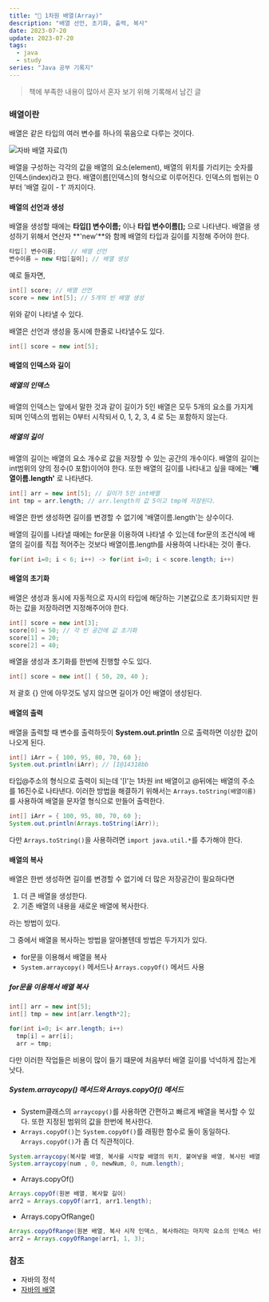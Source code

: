 ```yaml
---
title: "🧐 1차원 배열(Array)"
description: "배열 선언, 초기화, 출력, 복사"
date: 2023-07-20
update: 2023-07-20
tags:
  - java
  - study
series: "Java 공부 기록지"
---
```


> 책에 부족한 내용이 많아서 혼자 보기 위해 기록해서 남긴 글

### 배열이란

배열은 같은 타입의 여러 변수를 하나의 묶음으로 다루는 것이다. 

![자바 배열 자료(1)](https://github.com/C0ribo/code-blog/assets/133131980/28708339-6486-4eb0-9567-50514eaed7a9)

배열을 구성하는 각각의 값을 배열의 요소(element), 배열의 위치를 가리키는 숫자를 인덱스(index)라고 한다. 배열이름[인덱스]의 형식으로 이루어진다. 인덱스의 범위는 0부터 '배열 길이 - 1' 까지이다.

#### 배열의 선언과 생성


배열을 생성할 때에는 **타입[] 변수이름;** 이나 **타입 변수이름[];** 으로 나타낸다. 배열을 생성하기 위해서 연산자 **'new'**와 함께 배열의 타입과 길이를 지정해 주어야 한다.
```java
타입[] 변수이름;    // 배열 선언
변수이름 = new 타입[길이]; // 배열 생성
```
예로 들자면,
```java
int[] score; // 배열 선언
score = new int[5]; // 5개의 빈 배열 생성
```

위와 같이 나타낼 수 있다.

배열은 선언과 생성을 동시에 한줄로 나타낼수도 있다.
```java
int[] score = new int[5];
```

#### 배열의 인덱스와 길이

##### 배열의 인덱스

배열의 인덱스는 앞에서 말한 것과 같이 길이가 5인 배열은 모두 5개의 요소를 가지게 되며 인덱스의 범위는 0부터 시작되서 0, 1, 2, 3, 4 로 5는 포함하지 않는다. 


##### 배열의 길이

배열의 길이는 배열의 요소 개수로 값을 저장할 수 있는 공간의 개수이다. 배열의 길이는 int범위의 양의 정수(0 포함)이어야 한다. 또한 배열의 길이를 나타내고 싶을 때에는 **'배열이름.length'** 로 나타낸다.
```java
int[] arr = new int[5]; // 길이가 5인 int배열 
int tmp = arr.length; // arr.length의 값 5이고 tmp에 저장된다.
```

배열은 한번 생성하면 길이를 변경할 수 없기에 '배열이름.length'는 상수이다. 

배열의 길이를 나타낼 때에는 for문을 이용하여 나타낼 수 있는데 for문의 조건식에 배열의 길이를 직접 적어주는 것보다 배열이름.length를 사용하여 나타내는 것이 좋다. 

```java
for(int i=0; i < 6; i++) -> for(int i=0; i < score.length; i++)
```

#### 배열의 초기화

배열은 생성과 동시에 자동적으로 자시의 타입에 해당하는 기본값으로 초기화되지만 원하는 값을 저장하려면 지정해주어야 한다.
```java
int[] score = new int[3];
score[0] = 50; // 각 빈 공간에 값 초기화
score[1] = 20;
score[2] = 40; 
```

배열을 생성과 초기화를 한번에 진행할 수도 있다.
```java
int[] score = new int[] { 50, 20, 40 };
```
저 괄호 {} 안에 아무것도 넣지 않으면 길이가 0인 배열이 생성된다. 

#### 배열의 출력

배열을 출력할 때 변수를 출력하듯이 **System.out.println** 으로 출력하면 이상한 값이 나오게 된다.
```java
int[] iArr = { 100, 95, 80, 70, 60 };
System.out.println(iArr); // [I@14318bb 
```

타입@주소의 형식으로 출력이 되는데 '[I'는 1차원 int 배열이고 @뒤에는 배열의 주소를 16진수로 나타낸다.
이러한 방법을 해결하기 위해서는 `Arrays.toString(배열이름)`를 사용하여 배열을 문자열 형식으로 만들어 출력한다.
```java
int[] iArr = { 100, 95, 80, 70, 60 };
System.out.println(Arrays.toString(iArr));
```

다만 `Arrays.toString()`을 사용하려면 `import java.util.*`를 추가해야 한다.

#### 배열의 복사 

배열은 한번 생성하면 길이를 변경할 수 없기에 더 많은 저장공간이 필요하다면 
1. 더 큰 배열을 생성한다.
2. 기존 배열의 내용을 새로운 배열에 복사한다.   

라는 방법이 있다. 

그 중에서 배열을 복사하는 방법을 알아볼텐데 방법은 두가지가 있다.
- for문을 이용해서 배열을 복사
- `System.arraycopy()` 메서드나 `Arrays.copyOf()` 메서드 사용

##### for문을 이용해서 배열 복사 
```java
int[] arr = new int[5];
int[] tmp = new int[arr.length*2];

for(int i=0; i< arr.length; i++)
  tmp[i] = arr[i];
  arr = tmp; 
```
다만 이러한 작업들은 비용이 많이 들기 떄문에 처음부터 배열 길이를 넉넉하게 잡는게 낫다.

##### System.arraycopy() 메서드와 Arrays.copyOf() 메서드

- System클래스의 `arraycopy()`를 사용하면 간편하고 빠르게 배열을 복사할 수 있다. 또한 지정된 범위의 값을 한번에 복사한다.
- `Arrays.copyOf()`는 `System.copyOf()`를 래핑한 함수로 둘이 동일하다. `Arrays.copyOf()`가 좀 더 직관적이다.

```java
System.arraycopy(복사할 배열, 복사를 시작할 배열의 위치, 붙여넣을 배열, 복사된 배열값들이 붙여질 시작위치, 지정된 길이만큼 값들이 복사)
System.arraycopy(num , 0, newNum, 0, num.length);
```

- Arrays.copyOf()
```java
Arrays.copyOf(원본 배열, 복사할 길이)
arr2 = Arrays.copyOf(arr1, arr1.length);
```

- Arrays.copyOfRange()
```java
Arrays.copyOfRange(원본 배열, 복사 시작 인덱스, 복사하려는 마지막 요소의 인덱스 바로 다음 인덱스);
arr2 = Arrays.copyOfRange(arr1, 1, 3); 
```


### 참조

- 자바의 정석
- [자바의 배열](https://inpa.tistory.com/entry/JAVA-%E2%98%95-%EC%9E%90%EB%B0%94-%EB%B0%B0%EC%97%B4Array-%EB%AC%B8%EB%B2%95-%EC%9D%91%EC%9A%A9-%EC%B4%9D%EC%A0%95%EB%A6%AC)